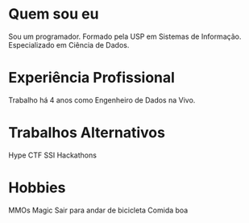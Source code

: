 # Quem sou eu
Sou um programador.
Formado pela USP em Sistemas de Informação.
Especializado em Ciência de Dados.

# Experiência Profissional
Trabalho há 4 anos como Engenheiro de Dados na Vivo.

# Trabalhos Alternativos
Hype
CTF
SSI
Hackathons

# Hobbies
MMOs
Magic
Sair para andar de bicicleta
Comida boa
